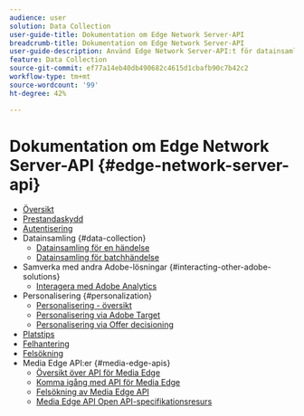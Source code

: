 ```yaml
---
audience: user
solution: Data Collection
user-guide-title: Dokumentation om Edge Network Server-API
breadcrumb-title: Dokumentation om Edge Network Server-API
user-guide-description: Använd Edge Network Server-API:t för datainsamling, personanpassning, annonsering och marknadsföring med Experience Cloud eller Experience Platform Edge-tjänster.
feature: Data Collection
source-git-commit: ef77a14eb40db490682c4615d1cbafb90c7b42c2
workflow-type: tm+mt
source-wordcount: '99'
ht-degree: 42%

---
```



# Dokumentation om Edge Network Server-API {#edge-network-server-api}

* [Översikt](overview.md)
* [Prestandaskydd](guardrails.md)
* [Autentisering](authentication.md)
* Datainsamling {#data-collection}
   * [Datainsamling för en händelse](interactive-data-collection.md)
   * [Datainsamling för batchhändelse](non-interactive-data-collection.md)
* Samverka med andra Adobe-lösningar {#interacting-other-adobe-solutions}
   * [Interagera med Adobe Analytics](interacting-adobe-analytics.md)
* Personalisering {#personalization}
   * [Personalisering - översikt](personalization-overview.md)
   * [Personalisering via Adobe Target](personalization-target.md)
   * [Personalisering via Offer decisioning](personalization-offer-decisioning.md)
* [Platstips](location-hints.md)
* [Felhantering](error-handling.md)
* [Felsökning](troubleshooting.md)
* Media Edge API:er {#media-edge-apis}
   * [Översikt över API för Media Edge](media-edge-api/overview.md)
   * [Komma igång med API för Media Edge](media-edge-api/getting-started.md)
   * [Felsökning av Media Edge API](media-edge-api/troubleshooting.md)
   * [Media Edge API Open API-specifikationsresurs](media-edge-api/swagger.md)
